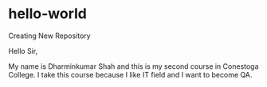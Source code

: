 # hello-world
Creating New Repository

Hello Sir,

My name is Dharminkumar Shah and this is my second course in Conestoga College. I take this course because I like IT field and I want to become QA.
